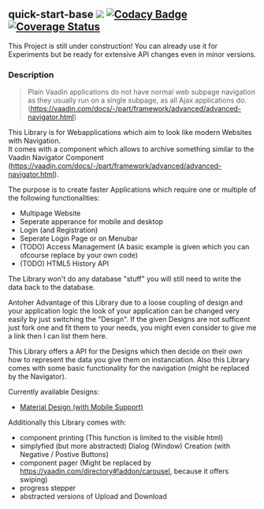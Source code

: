 ## quick-start-base [![](https://jitpack.io/v/appreciated/quick-start-base.svg)](https://jitpack.io/#appreciated/quick-start-base) [![Codacy Badge](https://api.codacy.com/project/badge/Grade/d06002d719e84a238f653e7143dd2641)](https://www.codacy.com/app/appreciated/quick-start-base?utm_source=github.com&amp;utm_medium=referral&amp;utm_content=appreciated/quick-start-base&amp;utm_campaign=Badge_Grade) [![Coverage Status](https://coveralls.io/repos/github/appreciated/quick-start-base/badge.svg?branch=master)](https://coveralls.io/github/appreciated/quick-start-base?branch=master)

This Project is still under construction! You can already use it for Experiments but be ready for extensive API changes even in minor versions.

### Description
>Plain Vaadin applications do not have normal web subpage navigation as they usually run on a single subpage, as all Ajax applications do. (https://vaadin.com/docs/-/part/framework/advanced/advanced-navigator.html)

This Library is for Webapplications which aim to look like modern Websites with Navigation.  
It comes with a component which allows to archive something similar to the Vaadin Navigator Component (https://vaadin.com/docs/-/part/framework/advanced/advanced-navigator.html). 

The purpose is to create faster Applications which require one or multiple of the following functionalities:
- Multipage Website
- Seperate apperance for mobile and desktop
- Login (and Registration)
- Seperate Login Page or on Menubar 
- (TODO) Access Management (A basic example is given which you can ofcourse replace by your own code)
- (TODO) HTML5 History API

The Library won't do any database "stuff" you will still need to write the data back to the database.  

Antoher Advantage of this Library due to a loose coupling of design and your application logic the look of your application can be changed very easily by just switching the "Design". If the given Designs are not sufficent just fork one and fit them to your needs, you might even consider to give me a link then I can list them here. 

This Library offers a API for the Designs which then decide on their own how to represent the data you give them on instanciation.
Also this Library comes with some basic functionality for the navigation (might be replaced by the Navigator).

Currently available Designs:
* [Material Design (with Mobile Support)](https://github.com/appreciated/quick-start-material)

Additionally this Library comes with:  
- component printing (This function is limited to the visible html)
- simplyfied (but more abstracted) Dialog (Window) Creation (with Negative / Postive Buttons)
- component pager (Might be replaced by https://vaadin.com/directory#!addon/carousel, because it offers swiping)
- progress stepper
- abstracted versions of Upload and Download
